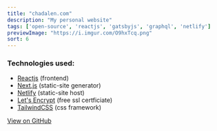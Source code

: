 ```yaml
---
title: "chadalen.com"
description: "My personal website"
tags: ['open-source', 'reactjs', 'gatsbyjs', 'graphql', 'netlify']
previewImage: "https://i.imgur.com/O9hxTcq.png"
sort: 6
---
```


### Technologies used:
* [Reactjs](https://reactjs.org/) (frontend)
* [Next.js](https://nextjs.org/) (static-site generator)
* [Netlify](https://www.netlify.com/) (static-site host)
* [Let's Encrypt](https://letsencrypt.org/) (free ssl certficiate)
* [TailwindCSS](https://tailwindcss.com/) (css framework)

[View on GitHub](https://github.com/chadalen/personal-website)
